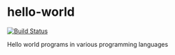 # hello-world
[![Build Status](https://travis-ci.org/camieac/hello-world.svg?branch=master)](https://travis-ci.org/camieac/hello-world)

Hello world programs in various programming languages
